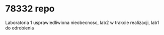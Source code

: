 # 78332 repo

Laboratoria 1 usprawiedliwiona nieobecnosc, lab2 w trakcie realizacji, lab1 do odrobienia
